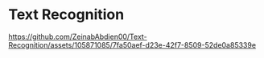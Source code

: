 # Text Recognition




https://github.com/ZeinabAbdien00/Text-Recognition/assets/105871085/7fa50aef-d23e-42f7-8509-52de0a85339e

